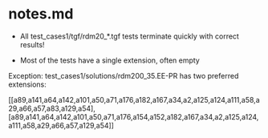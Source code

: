 notes.md
========

- All test_cases1/tgf/rdm20_*.tgf tests terminate quickly with correct results!

- Most of the tests have a single extension, often empty

Exception: test_cases1/solutions/rdm200_35.EE-PR has two preferred extensions:

[[a89,a141,a64,a142,a101,a50,a71,a176,a182,a167,a34,a2,a125,a124,a111,a58,a29,a66,a57,a83,a129,a54],[a89,a141,a64,a142,a101,a50,a71,a176,a154,a152,a182,a167,a34,a2,a125,a124,a111,a58,a29,a66,a57,a129,a54]]


